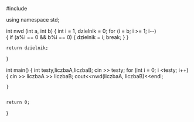 #include <iostream>
 
using namespace std;
 
int nwd (int a, int b)
{
    int i = 1, dzielnik = 0;
    for (i = b; i >= 1; i--)  
	{
    		if (a%i == 0 && b%i == 0)
            	{
                	dzielnik = i;
                	break;
            	}
        }
     
     
    return dzielnik;
}

int main()
{
    int testy,liczbaA,liczbaB;
    cin >> testy;
    for (int i = 0; i <testy; i++)
	{
        	cin >> liczbaA >> liczbaB;
        	cout<<nwd(liczbaA, liczbaB)<<endl;
 
	}
     
     
    return 0;
}
